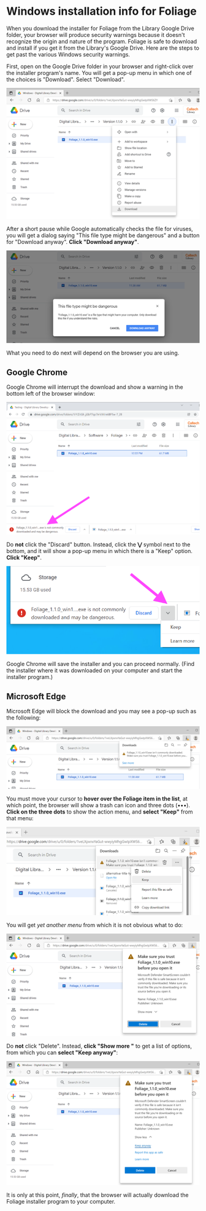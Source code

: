 # Windows installation info for Foliage

When you download the installer for Foliage from the Library Google Drive folder, your browser will produce security warnings because it doesn't recognize the origin and nature of the program. Foliage is safe to download and install if you get it from the Library's Google Drive. Here are the steps to get past the various Windows security warnings.

First, open on the Google Drive folder in your browser and right-click over the installer program's 
name. You will get a pop-up menu in which one of the choices is "Download". Select "Download".

<p align="center">
<img src="dev/one-page-docs/read-me-first-windows/browser-download.png">
</p>

After a short pause while Google automatically checks the file for viruses, you will get a dialog saying "This file type might be dangerous" and a button for "Download anyway". **Click "Download anyway"**.

<p align="center">
<img src="dev/one-page-docs/read-me-first-windows/download-anyway.png">
</p>

What you need to do next will depend on the browser you are using.


## Google Chrome

Google Chrome will interrupt the download and show a warning in the bottom left of the browser window:

<p align="center">
<img src="dev/one-page-docs/read-me-first-windows/google-warning.png">
</p>

Do **not** click the "Discard" button. Instead, click the **⋁** symbol next to the bottom, and it will show a pop-up menu in which there is a "Keep" option. **Click "Keep"**.

<p align="center">
<img src="dev/one-page-docs/read-me-first-windows/google-keep.png">
</p>

Google Chrome will save the installer and you can proceed normally. (Find the installer where it was downloaded on your computer and start the installer program.)


## Microsoft Edge

Microsoft Edge will block the download and you may see a pop-up such as the following:

<p align="center">
<img src="dev/one-page-docs/read-me-first-windows/see-more.png">
</p>

You must move your cursor to **hover over the Foliage item in the list**, at which point, the browser will show a trash can icon and three dots (•••). **Click on the three dots** to show the action menu, and **select "Keep"** from that menu:

<p align="center">
<img src="dev/one-page-docs/read-me-first-windows/hover-over-downloads.png">
</p>

You will get _yet another menu_ from which it is not obvious what to do:

<p align="center">
<img src="dev/one-page-docs/read-me-first-windows/trust-foliage.png">
</p>

Do **not** click "Delete". Instead, **click "Show more "** to get a list of options, from which you can **select "Keep anyway"**:

<p align="center">
<img src="dev/one-page-docs/read-me-first-windows/keep-anyway.png">
</p>

It is only at this point, _finally_, that the browser will actually download the Foliage installer program to your computer.
